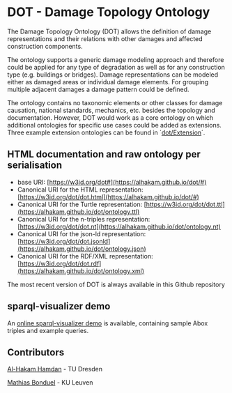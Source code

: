 # DOT - Damage Topology Ontology

The Damage Topology Ontology (DOT) allows the definition of damage representations and their relations with other damages and affected construction components.

The ontology supports a generic damage modeling approach and therefore could be applied for any type of degradation as well as for any construction type (e.g. buildings or bridges). Damage representations can be modeled either as damaged areas or individual damage elements. For grouping multiple adjacent damages a damage pattern could be defined.

The ontology contains no taxonomic elements or other classes for damage causation, national standards, mechanics, etc. besides the topology and documentation. However, DOT would work as a core ontology on which additional ontologies for specific use cases could be added as extensions. Three example extension ontologies can be found in ´[dot/Extension](https://github.com/Alhakam/dot/tree/master/Extension)´.

## HTML documentation and raw ontology per serialisation

* base URI: [https://w3id.org/dot#](https://alhakam.github.io/dot/#)
* Canonical URI for the HTML representation: [https://w3id.org/dot/dot.html](https://alhakam.github.io/dot/#)
* Canonical URI for the Turtle representation: [https://w3id.org/dot/dot.ttl](https://alhakam.github.io/dot/ontology.ttl)
* Canonical URI for the n-triples representation: [https://w3id.org/dot/dot.nt](https://alhakam.github.io/dot/ontology.nt)
* Canonical URI for the json-ld representation: [https://w3id.org/dot/dot.jsonld](https://alhakam.github.io/dot/ontology.json)
* Canonical URI for the RDF/XML representation: [https://w3id.org/dot/dot.rdf](https://alhakam.github.io/dot/ontology.xml)

The most recent version of DOT is always available in this Github repository

## sparql-visualizer demo

An [online sparql-visualizer demo](https://madsholten.github.io/sparql-visualizer/?file=https://raw.githubusercontent.com/Alhakam/dot/master/ABox-Examples/dot-demo.json) is available, containing sample Abox triples and example queries.

## Contributors

[Al-Hakam Hamdan](https://github.com/Alhakam) - TU Dresden

[Mathias Bonduel](https://github.com/mathib) - KU Leuven
